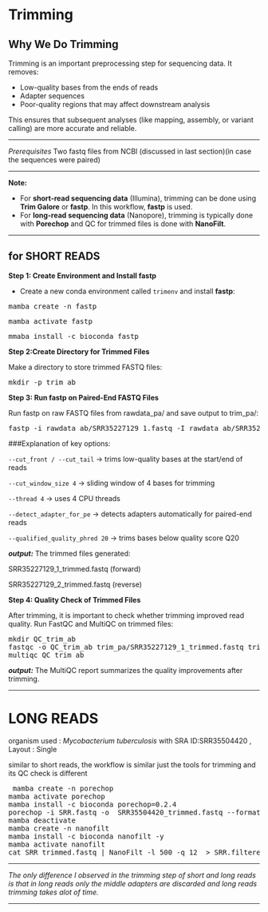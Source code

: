 # Trimming 

## **Why We Do Trimming**
Trimming is an important preprocessing step for sequencing data. It removes:  
- Low-quality bases from the ends of reads  
- Adapter sequences  
- Poor-quality regions that may affect downstream analysis  

This ensures that subsequent analyses (like mapping, assembly, or variant calling) are more accurate and reliable.

---

*Prerequisites* Two fastq files from NCBI (discussed in last section)(in case the sequences were paired)

---

**Note:**  

- For **short-read sequencing data** (Illumina), trimming can be done using **Trim Galore** or **fastp**. In this workflow, **fastp** is used.  
- For **long-read sequencing data** (Nanopore), trimming is typically done with **Porechop** and QC for trimmed files is done with **NanoFilt**.

---


## for SHORT READS
**Step 1: Create Environment and Install fastp**

- Create a new conda environment called `trimenv` and install **fastp**:
<pre>mamba create -n fastp </pre>
<pre>mamba activate fastp</pre>
<pre>mmaba install -c bioconda fastp</pre>

**Step 2:Create Directory for Trimmed Files**

Make a directory to store trimmed FASTQ files:
<pre>mkdir -p trim_ab</pre>

**Step 3: Run fastp on Paired-End FASTQ Files**

Run fastp on raw FASTQ files from rawdata_pa/ and save output to trim_pa/:

<pre>fastp -i rawdata_ab/SRR35227129_1.fastq -I rawdata_ab/SRR35227129_2.fastq -o trim_ab/SRR35227129_1_trimmed.fastq -O trim_ab/SRR35227129_2_trimmed.fastq --cut_front --cut_tail --cut_window_size 4 --thread 4 --detect_adapter_for_pe --qualified_quality_phred 20</pre>

###Explanation of key options:

`--cut_front / --cut_tail` → trims low-quality bases at the start/end of reads

`--cut_window_size 4` → sliding window of 4 bases for trimming

`--thread 4` → uses 4 CPU threads

`--detect_adapter_for_pe` → detects adapters automatically for paired-end reads

`--qualified_quality_phred 20` → trims bases below quality score Q20

***output:***
The trimmed files generated:

SRR35227129_1_trimmed.fastq (forward)

SRR35227129_2_trimmed.fastq (reverse)

**Step 4: Quality Check of Trimmed Files**

After trimming, it is important to check whether trimming improved read quality.
Run FastQC and MultiQC on trimmed files:
<pre>mkdir QC_trim_ab
fastqc -o QC_trim_ab trim_pa/SRR35227129_1_trimmed.fastq trim_ab/SRR35227129_2_trimmed.fastq
multiqc QC_trim_ab</pre>


***output:*** The MultiQC report summarizes the quality improvements after trimming.

---

# LONG READS

organism used : *Mycobacterium tuberculosis* with SRA ID:SRR35504420 , Layout : Single

similar to short reads, the workflow is similar just the tools for trimming and its QC check is different

<pre> mamba create -n porechop
mamba activate porechop
mamba install -c bioconda porechop=0.2.4
porechop -i SRR.fastq -o  SRR35504420_trimmed.fastq --format fastq -t 2 –discard_middle
mamba deactivate
mamba create -n nanofilt
mamba install -c bioconda nanofilt -y
mamba activate nanofilt
cat SRR_trimmed.fastq | NanoFilt -l 500 -q 12  > SRR.filtered.fastq</pre>

---

*The only difference I observed in the trimming step of short and long reads is that in long reads only the middle adapters are discarded and long reads trimming takes alot of time.*

---

